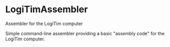 # LogiTimAssembler
Assembler for the LogiTim computer

Simple command-line assembler providing a basic "assembly code" for the LogiTim computer.
